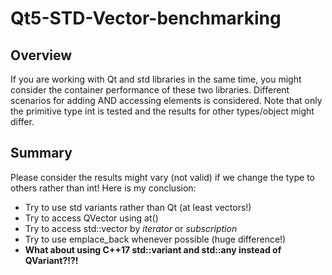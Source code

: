 # Qt5-STD-Vector-benchmarking

## Overview

If you are working with Qt and std libraries in the same time, you might consider the container performance of these two libraries.
Different scenarios for adding AND accessing elements is considered. Note that only the primitive type int is tested and the results for other types/object might differ.


## Summary
Please consider the results might vary (not valid) if we change the type to others rather than int!
Here is my conclusion:

- Try to use std variants rather than Qt (at least vectors!)
- Try to access QVector using at()
- Try to access std::vector by <i>iterator</i> or <i>subscription</i>
- Try to use emplace_back whenever possible (huge difference!)
- <b>What about using C++17 std::variant and std::any instead of QVariant?!?!</b>
